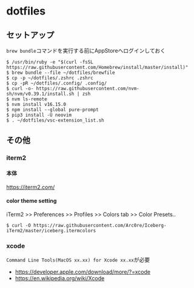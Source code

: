 # dotfiles

## セットアップ 
`brew bundle`コマンドを実行する前にAppStoreへログインしておく
```
$ /usr/bin/ruby -e "$(curl -fsSL https://raw.githubusercontent.com/Homebrew/install/master/install)"
$ brew bundle --file ~/dotfiles/brewfile
$ cp -p ~/dotfiles/.zshrc .zshrc
$ cp -pR ~/dotfiles/.config/ .config/
$ curl -o- https://raw.githubusercontent.com/nvm-sh/nvm/v0.39.1/install.sh | zsh
$ nvm ls-remote
$ nvm install v16.15.0
$ npm install --global pure-prompt
$ pip3 install -U neovim
$ . ~/dotfiles/vsc-extension_list.sh
```

## その他
### iterm2
#### 本体
https://iterm2.com/

#### color theme setting
iTerm2 >> Preferences >> Profiles >> Colors tab >> Color Presets.. 

```
$ curl -O https://raw.githubusercontent.com/Arc0re/Iceberg-iTerm2/master/iceberg.itermcolors
```

### xcode
`Command Line Tools(MacOS xx.xx) for Xcode xx.xx`が必要

- https://developer.apple.com/download/more/?=xcode
- https://en.wikipedia.org/wiki/Xcode
